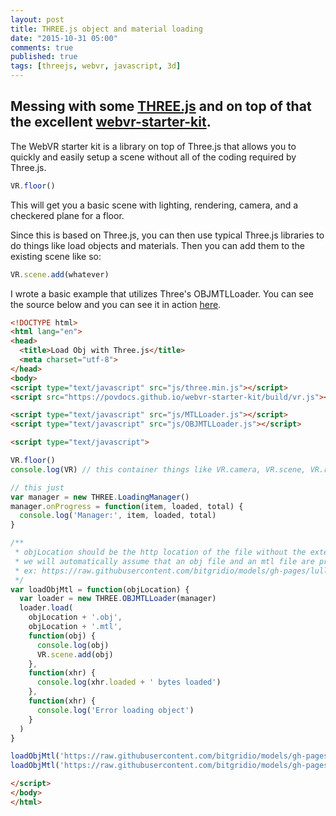 ```yaml
---
layout: post
title: THREE.js object and material loading
date: "2015-10-31 05:00"
comments: true
published: true
tags: [threejs, webvr, javascript, 3d]
---
```


## Messing with some [THREE.js]() and on top of that the excellent [webvr-starter-kit]().

The WebVR starter kit is a library on top of Three.js that allows you to quickly and easily setup a scene without all of the coding required by Three.js.

```js
VR.floor()
```

This will get you a basic scene with lighting, rendering, camera, and a checkered plane for a floor.

Since this is based on Three.js, you can then use typical Three.js libraries to do things like load objects and materials. Then you can add them to the existing scene like so:

```js
VR.scene.add(whatever)
```

I wrote a basic example that utilizes Three's OBJMTLLoader. You can see the source below and you can see it in action [here](http://jeradbitner.com/VR/load-obj.html).

```html
<!DOCTYPE html>
<html lang="en">
<head>
  <title>Load Obj with Three.js</title>
  <meta charset="utf-8">
</head>
<body>
<script type="text/javascript" src="js/three.min.js"></script>
<script src="https://povdocs.github.io/webvr-starter-kit/build/vr.js"></script>

<script type="text/javascript" src="js/MTLLoader.js"></script>
<script type="text/javascript" src="js/OBJMTLLoader.js"></script>

<script type="text/javascript">

VR.floor()
console.log(VR) // this container things like VR.camera, VR.scene, VR.renderer from THREE

// this just
var manager = new THREE.LoadingManager()
manager.onProgress = function(item, loaded, total) {
  console.log('Manager:', item, loaded, total)
}

/**
 * objLocation should be the http location of the file without the extension.
 * we will automatically assume that an obj file and an mtl file are present.
 * ex: https://raw.githubusercontent.com/bitgridio/models/gh-pages/lullabot/Body
 */
var loadObjMtl = function(objLocation) {
  var loader = new THREE.OBJMTLLoader(manager)
  loader.load(
    objLocation + '.obj',
    objLocation + '.mtl',
    function(obj) {
      console.log(obj)
      VR.scene.add(obj)
    },
    function(xhr) {
      console.log(xhr.loaded + ' bytes loaded')
    },
    function(xhr) {
      console.log('Error loading object')
    }
  )
}

loadObjMtl('https://raw.githubusercontent.com/bitgridio/models/gh-pages/lullabot/Body')
loadObjMtl('https://raw.githubusercontent.com/bitgridio/models/gh-pages/lullabot/Headd')

</script>
</body>
</html>
```